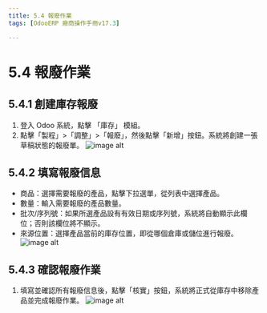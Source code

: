 ```yaml
---
title: 5.4 報廢作業
tags: [OdooERP 廠商操作手冊v17.3]

---
```


# 5.4 報廢作業
## 5.4.1 創建庫存報廢
1. 登入 Odoo 系統，點擊 「庫存」 模組。
2. 點擊「製程」>「調整」>「報廢」，然後點擊「新增」按鈕。系統將創建一張草稿狀態的報廢單。
![image alt](https://i.imgur.com/mz736S4.png)

## 5.4.2 填寫報廢信息
* 商品：選擇需要報廢的產品，點擊下拉選單，從列表中選擇產品。
* 數量：輸入需要報廢的產品數量。
* 批次/序列號：如果所選產品設有有效日期或序列號，系統將自動顯示此欄位；否則該欄位將不顯示。
* 來源位置：選擇產品當前的庫存位置，即從哪個倉庫或儲位進行報廢。
![image alt](https://i.imgur.com/PvuUaCn.png)

## 5.4.3 確認報廢作業
1. 填寫並確認所有報廢信息後，點擊「核實」按鈕，系統將正式從庫存中移除產品並完成報廢作業。
![image alt](https://i.imgur.com/ZoCe3i3.png)